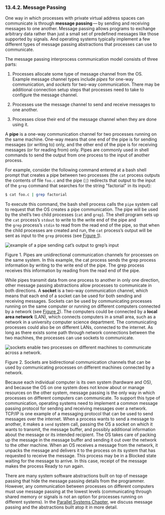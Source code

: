 ### 13.4.2. Message Passing

One way in which processes with private virtual address spaces can communicate is through **message passing** — by sending and receiving messages to one another. Message passing allows programs to exchange arbitrary data rather than just a small set of predefined messages like those supported by signals. And operating systems typically implement a few different types of message passing abstractions that processes can use to communicate.

The message passing interprocess communication model consists of three parts:

1. Processes allocate some type of message channel from the OS. Example message channel types include _pipes_ for one-way communication, and _sockets_ for two-way communication. There may be additional connection setup steps that processes need to take to configure the message channel.
    
2. Processes use the message channel to send and receive messages to one another.
    
3. Processes close their end of the message channel when they are done using it.
    

A **pipe** is a one-way communication channel for two processes running on the same machine. One-way means that one end of the pipe is for sending messages (or writing to) only, and the other end of the pipe is for receiving messages (or for reading from) only. Pipes are commonly used in shell commands to send the output from one process to the input of another process.

For example, consider the following command entered at a bash shell prompt that creates a pipe between two processes (the `cat` process outputs the contents of file `foo.c` and the pipe (`|`) redirects that output to the input of the `grep` command that searches for the string "factorial" in its input):

```bash
$ cat foo.c | grep factorial
```

To execute this command, the bash shell process calls the `pipe` system call to request that the OS creates a pipe communication. The pipe will be used by the shell’s two child processes (`cat` and `grep`). The shell program sets up the `cat` process’s `stdout` to write to the write end of the pipe and the `grep` process’s `stdin` to read from the read end of the pipe, so that when the child processes are created and run, the `cat` process’s output will be sent as input to the `grep` process (see [Figure 1](https://diveintosystems.org/book/C13-OS/ipc_msging.html#figpipes)).

![example of a pipe sending cat’s output to grep’s input](https://diveintosystems.org/book/C13-OS/_images/pipe.png)

Figure 1. Pipes are unidirectional communication channels for processes on the same system. In this example, the cat process sends the grep process information by writing to the write end of the pipe. The grep process receives this information by reading from the read end of the pipe.

While pipes transmit data from one process to another in only one direction, other message passing abstractions allow processes to communicate in both directions. A **socket** is a two-way communication channel, which means that each end of a socket can be used for both sending and receiving messages. Sockets can be used by communicating processes running on the same computer or running on different computers connected by a network (see [Figure 2](https://diveintosystems.org/book/C13-OS/ipc_msging.html#figsockets)). The computers could be connected by a **local area network** (LAN), which connects computers in a small area, such as a network in a university computer science department. The communicating processes could also be on different LANs, connected to the internet. As long as there exists some path through network connections between the two machines, the processes can use sockets to communicate.

![sockets enable two processes on different machines to communicate across a network.](https://diveintosystems.org/book/C13-OS/_images/sockets.png)

Figure 2. Sockets are bidirectional communication channels that can be used by communicating processes on different machines connected by a network.

Because each individual computer is its own system (hardware and OS), and because the OS on one system does not know about or manage resources on the other system, message passing is the only way in which processes on different computers can communicate. To support this type of communication, operating systems need to implement a common message passing protocol for sending and receiving messages over a network. TCP/IP is one example of a messaging protocol that can be used to send messages over the internet. When a process wants to send a message to another, it makes a `send` system call, passing the OS a socket on which it wants to transmit, the message buffer, and possibly additional information about the message or its intended recipient. The OS takes care of packing up the message in the message buffer and sending it out over the network to the other machine. When an OS receives a message from the network, it unpacks the message and delivers it to the process on its system that has requested to receive the message. This process may be in a Blocked state waiting for the message to arrive. In this case, receipt of the message makes the process Ready to run again.

There are many system software abstractions built on top of message passing that hide the message passing details from the programmer. However, any communication between processes on different computers must use message passing at the lowest levels (communicating through shared memory or signals is not an option for processes running on different systems). In the [Parallel Systems Chapter](https://diveintosystems.org/book/C15-Parallel/index.html#_looking_ahead_other_parallel_systems_and_parallel_programming_models), we discuss message passing and the abstractions built atop it in more detail.